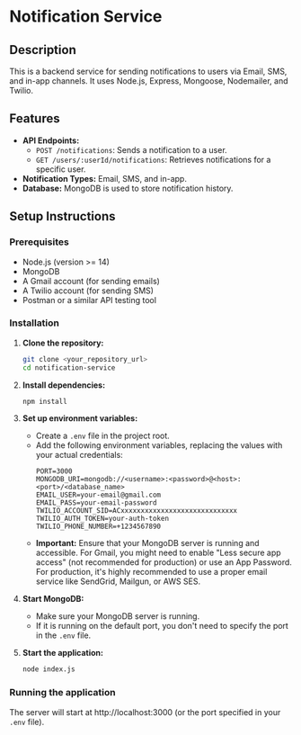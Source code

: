 # Notification Service

## Description
This is a backend service for sending notifications to users via Email, SMS, and in-app channels. It uses Node.js, Express, Mongoose, Nodemailer, and Twilio.

## Features
* **API Endpoints:**
    * `POST /notifications`:  Sends a notification to a user.
    * `GET /users/:userId/notifications`: Retrieves notifications for a specific user.
* **Notification Types:** Email, SMS, and in-app.
* **Database:** MongoDB is used to store notification history.

## Setup Instructions

### Prerequisites
* Node.js (version >= 14)
* MongoDB
* A Gmail account (for sending emails)
* A Twilio account (for sending SMS)
* Postman or a similar API testing tool

### Installation

1.  **Clone the repository:**
    ```bash
    git clone <your_repository_url>
    cd notification-service
    ```
2.  **Install dependencies:**
    ```bash
    npm install
    ```
3.  **Set up environment variables:**
    * Create a `.env` file in the project root.
    * Add the following environment variables, replacing the values with your actual credentials:
        ```
        PORT=3000
        MONGODB_URI=mongodb://<username>:<password>@<host>:<port>/<database_name>
        EMAIL_USER=your-email@gmail.com
        EMAIL_PASS=your-email-password
        TWILIO_ACCOUNT_SID=ACxxxxxxxxxxxxxxxxxxxxxxxxxxxxx
        TWILIO_AUTH_TOKEN=your-auth-token
        TWILIO_PHONE_NUMBER=+1234567890
        ```
    * **Important:** Ensure that your MongoDB server is running and accessible.  For Gmail, you might need to enable "Less secure app access" (not recommended for production) or use an App Password.  For production, it's highly recommended to use a proper email service like SendGrid, Mailgun, or AWS SES.

4.  **Start MongoDB:**
    * Make sure your MongoDB server is running.
    * If it is running on the default port, you don't need to specify the port in the `.env` file.

5.  **Start the application:**
    ```bash
    node index.js
    ```

### Running the application
The server will start at http://localhost:3000 (or the port specified in your `.env` file).

